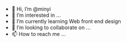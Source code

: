 - 👋 Hi, I’m @minyi
- 👀 I’m interested in ...
- 🌱 I’m currently learning Web front end design
- 💞️ I’m looking to collaborate on ...
- 📫 How to reach me ...

<!---
miinyii/miinyii is a ✨ special ✨ repository because its `README.md` (this file) appears on your GitHub profile.
You can click the Preview link to take a look at your changes.
--->
